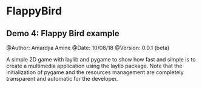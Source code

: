 # FlappyBird
Demo 4: Flappy Bird example
---------------------------
@Author: Amardjia Amine
@Date: 10/08/18
@Version: 0.0.1 (beta)

A simple 2D game with laylib and  pygame to show how fast and simple
is to create a multimedia application using the laylib package.
Note that the initialization of pygame and the resources management
are completely transparent and automatic for the developer.
